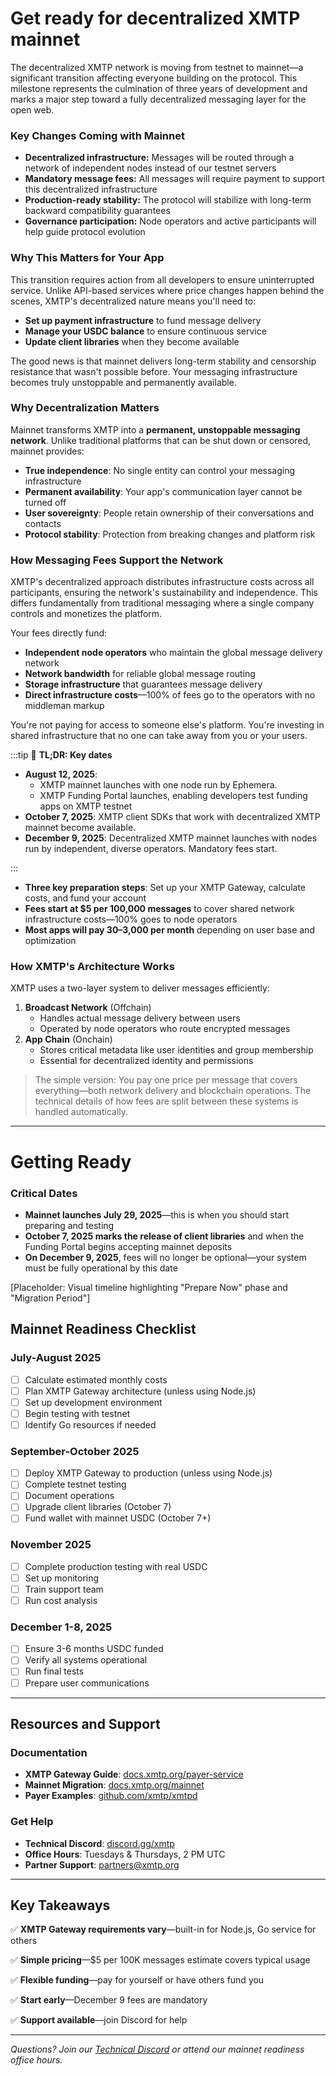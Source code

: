 # Get ready for decentralized XMTP mainnet

The decentralized XMTP network is moving from testnet to mainnet—a significant transition affecting everyone building on the protocol. This milestone represents the culmination of three years of development and marks a major step toward a fully decentralized messaging layer for the open web.

### Key Changes Coming with Mainnet

- **Decentralized infrastructure:** Messages will be routed through a network of independent nodes instead of our testnet servers
- **Mandatory message fees:** All messages will require payment to support this decentralized infrastructure
- **Production-ready stability:** The protocol will stabilize with long-term backward compatibility guarantees
- **Governance participation:** Node operators and active participants will help guide protocol evolution

### Why This Matters for Your App

This transition requires action from all developers to ensure uninterrupted service. Unlike API-based services where price changes happen behind the scenes, XMTP's decentralized nature means you'll need to:

- **Set up payment infrastructure** to fund message delivery
- **Manage your USDC balance** to ensure continuous service
- **Update client libraries** when they become available

The good news is that mainnet delivers long-term stability and censorship resistance that wasn't possible before. Your messaging infrastructure becomes truly unstoppable and permanently available.

### Why Decentralization Matters

Mainnet transforms XMTP into a **permanent, unstoppable messaging network**. Unlike traditional platforms that can be shut down or censored, mainnet provides:

- **True independence**: No single entity can control your messaging infrastructure
- **Permanent availability**: Your app's communication layer cannot be turned off
- **User sovereignty**: People retain ownership of their conversations and contacts
- **Protocol stability**: Protection from breaking changes and platform risk

### How Messaging Fees Support the Network

XMTP's decentralized approach distributes infrastructure costs across all participants, ensuring the network's sustainability and independence. This differs fundamentally from traditional messaging where a single company controls and monetizes the platform.

Your fees directly fund:

- **Independent node operators** who maintain the global message delivery network
- **Network bandwidth** for reliable global message routing
- **Storage infrastructure** that guarantees message delivery
- **Direct infrastructure costs**—100% of fees go to the operators with no middleman markup

You're not paying for access to someone else's platform. You're investing in shared infrastructure that no one can take away from you or your users.


:::tip
🎤 **TL;DR: Key dates**

- **August 12, 2025**: 
  - XMTP mainnet launches with one node run by Ephemera.
  - XMTP Funding Portal launches, enabling developers test funding apps on XMTP testnet
- **October 7, 2025**: XMTP client SDKs that work with decentralized XMTP mainnet become available.
- **December 9, 2025**: Decentralized XMTP mainnet launches with nodes run by independent, diverse operators. Mandatory fees start.

:::


- **Three key preparation steps**: Set up your XMTP Gateway, calculate costs, and fund your account
- **Fees start at $5 per 100,000 messages** to cover shared network infrastructure costs—100% goes to node operators
- **Most apps will pay $30–$3,000 per month** depending on user base and optimization

### How XMTP's Architecture Works

XMTP uses a two-layer system to deliver messages efficiently:

1. **Broadcast Network** (Offchain)
    - Handles actual message delivery between users
    - Operated by node operators who route encrypted messages
2. **App Chain** (Onchain)
    - Stores critical metadata like user identities and group membership
    - Essential for decentralized identity and permissions

> The simple version: You pay one price per message that covers everything—both network delivery and blockchain operations. The technical details of how fees are split between these systems is handled automatically.
> 

---

# Getting Ready

### Critical Dates

- **Mainnet launches July 29, 2025**—this is when you should start preparing and testing
- **October 7, 2025 marks the release of client libraries** and when the Funding Portal begins accepting mainnet deposits
- **On December 9, 2025**, fees will no longer be optional—your system must be fully operational by this date

[Placeholder: Visual timeline highlighting "Prepare Now" phase and "Migration Period"]

## Mainnet Readiness Checklist

### July-August 2025

- [ ]  Calculate estimated monthly costs
- [ ]  Plan XMTP Gateway architecture (unless using Node.js)
- [ ]  Set up development environment
- [ ]  Begin testing with testnet
- [ ]  Identify Go resources if needed

### September-October 2025

- [ ]  Deploy XMTP Gateway to production (unless using Node.js)
- [ ]  Complete testnet testing
- [ ]  Document operations
- [ ]  Upgrade client libraries (October 7)
- [ ]  Fund wallet with mainnet USDC (October 7+)

### November 2025

- [ ]  Complete production testing with real USDC
- [ ]  Set up monitoring
- [ ]  Train support team
- [ ]  Run cost analysis

### December 1-8, 2025

- [ ]  Ensure 3-6 months USDC funded
- [ ]  Verify all systems operational
- [ ]  Run final tests
- [ ]  Prepare user communications

---

## Resources and Support

### Documentation

- **XMTP Gateway Guide**: [docs.xmtp.org/payer-service](https://claude.ai/chat/URL-placeholder)
- **Mainnet Migration**: [docs.xmtp.org/mainnet](https://claude.ai/chat/URL-placeholder)
- **Payer Examples**: [github.com/xmtp/xmtpd](https://claude.ai/chat/URL-placeholder)

### Get Help

- **Technical Discord**: [discord.gg/xmtp](https://claude.ai/chat/URL-placeholder)
- **Office Hours**: Tuesdays & Thursdays, 2 PM UTC
- **Partner Support**: [partners@xmtp.org](https://claude.ai/chat/URL-placeholder)

---

## Key Takeaways

✅ **XMTP Gateway requirements vary**—built-in for Node.js, Go service for others

✅ **Simple pricing**—$5 per 100K messages estimate covers typical usage

✅ **Flexible funding**—pay for yourself or have others fund you

✅ **Start early**—December 9 fees are mandatory

✅ **Support available**—join Discord for help

---

*Questions? Join our [Technical Discord](https://claude.ai/chat/URL-placeholder) or attend our mainnet readiness office hours.*